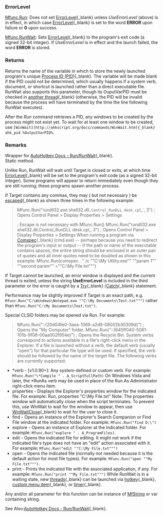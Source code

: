 ### ErrorLevel  
[Mfunc.Run](Mfunc.Run.html): Does not set [ErrorLevel](http://ahkscript.org/docs/misc/ErrorLevel.htm){_blank}
unless *UseErrorLevel* (above) is in effect, in which case
[ErrorLevel](http://ahkscript.org/docs/misc/ErrorLevel.htm){_blank} is set to the word **ERROR** upon failure or **0** upon success.

[Mfunc.RunWait](Mfunc.RunWait.html): Sets [ErrorLevel](http://ahkscript.org/docs/misc/ErrorLevel.htm){_blank} to the
program's exit code (a signed 32-bit integer). If *UseErrorLevel* is in effect and the launch failed, the word **ERROR** is stored.

### Returns  
Returns the name of the variable in which to store the newly launched program's unique
[Process ID (PID)](http://ahkscript.org/docs/commands/Process.htm){_blank}. The variable will be made blank if the
PID could not be determined, which usually happens if a system verb, document, or shortcut is launched rather than a
direct executable file. RunWait also supports this parameter, though its OuputVarPID must be checked in
[another thread](http://ahkscript.org/docs/misc/Threads.htm){_blank} (otherwise, the PID will be invalid because
the process will have terminated by the time the line following RunWait executes).

After the *Run* command retrieves a PID, any windows to be created by the process might not exist yet.
To wait for at least one window to be created, use
`[WinWait](http://ahkscript.org/docs/commands/WinWait.htm){_blank} ahk_pid %OutputVarPID%`.

### Remarks  
Wrapper for [AutoHotkey Docs - Run/RunWait](http://ahkscript.org/docs/commands/Run.htm){_blank}.  
Static method.
		
Unlike Run, RunWait will wait until Target is closed or exits, at which time
[ErrorLevel](http://ahkscript.org/docs/misc/ErrorLevel.htm){_blank} will be set to the program's exit
code (as a signed 32-bit integer). Some programs will appear to return immediately even though they are still running;
these programs spawn another process.

If Target contains any commas, they may ( but not necessary ) be [escaped](http://ahkscript.org/docs/commands/_EscapeChar.htm){_blank}
as shown three times in the following example:

> Mfunc.Run("rundll32.exe shell32.dll`,Control_RunDLL desk.cpl`,`, 3")  ; Opens Control Panel > Display Properties > Settings
> 
> ; Escape is not necessary with Mfunc.Run()
>  Mfunc.Run("rundll32.exe shell32.dll,Control_RunDLL desk.cpl,, 3")  ; Opens Control Panel > Display Properties > Settings
When running a program via [Comspec](http://ahkscript.org/docs/Variables.htm#ComSpec){_blank} (cmd.exe) -- perhaps because you
need to redirect the program's input or output -- if the path or name of the executable contains spaces, the entire string
should be enclosed in an outer pair of quotes and all inner quotes need to be doubled as shown in this example:
> Mfunc.Run(comspec . " /c ""C:\My Utility.exe"" ""param 1"" ""second param"" >""C:\My File.txt""")

If Target cannot be launched, an error window is displayed and the current thread is exited, unless the string
**UseErrorLevel** is included in the third parameter or the error is caught by a [Try](http://ahkscript.org/docs/commands/Try.htm){_blank}
/[Catch](http://ahkscript.org/docs/commands/Catch.htm){_blank} statement.

Performance may be slightly improved if Target is an exact path, e.g. `Mfunc.Run("C:\Windows\Notepad.exe ""C:\My Documents\Test.txt""")`
rather than `Mfunc.Run("C:\My Documents\Test.txt")`.

Special CLSID folders may be opened via Run. For example:
> Mfunc.Run("::{20d04fe0-3aea-1069-a2d8-08002b30309d}")  ; Opens the "My Computer" folder.
> Mfunc.Run("::{645ff040-5081-101b-9f08-00aa002f954e}")  ; Opens the Recycle Bin.
System verbs correspond to actions available in a file's right-click menu in the Explorer. If a file is launched without a
verb, the default verb (usually "open") for that particular file type will be used.
If specified, the verb should be followed by the name of the target file. The following verbs are currently supported:
* \*verb - [v1.0.90+]: Any system-defined or custom verb. For example: `Mfunc.Run("\*Compile " . A_ScriptFullPath)` On Windows Vista and later, the *RunAs verb may be used in place of the Run As Administrator right-click menu item.
* properties - Displays the Explorer's properties window for the indicated file. For example: Run, properties "C:\My File.txt" Note: The properties window will automatically close when the script terminates. To prevent this, use WinWait to wait for the window to appear, then use [WinWaitClose](http://ahkscript.org/docs/commands/WinWaitClose.htm){_blank} to wait for the user to close it.
* find - Opens an instance of the Explorer's Search Companion or Find File window at the indicated folder. For example: `Mfunc.Run("find D:\")`
* explore - Opens an instance of Explorer at the indicated folder. For example: `Mfunc.Run("explore " . A_ProgramFiles)`.
* edit - Opens the indicated file for editing. It might not work if the indicated file's type does not have an "edit" action associated with it. For example: `Mfunc.Run("edit ""C:\My File.txt""")`
* open - Opens the indicated file (normally not needed because it is the default action for most file types). For example: `Mfunc.Run("open ""My File.txt""")`.
* print - Prints the indicated file with the associated application, if any. For example: `Mfunc.Run("print ""My File.txt""")`
While RunWait is in a waiting state, new [threads](http://ahkscript.org/docs/misc/Threads.htm){_blank} can be launched
via [hotkey](http://ahkscript.org/docs/Hotkeys.htm){_blank}, [custom menu item](http://ahkscript.org/docs/commands/Menu.htm){_blank},
or [timer](http://ahkscript.org/docs/commands/SetTimer.htm){_blank}.

Any and/or all parameter for this function can be instance of [MfString](MfString.html) or var containing string.

See Also:[AutoHotkey Docs - Run/RunWait](http://ahkscript.org/docs/commands/Run.htm){_blank}.